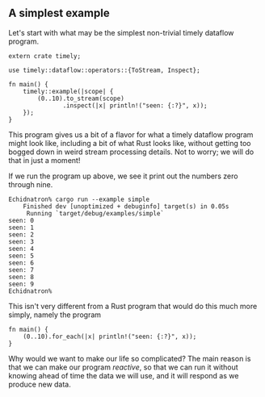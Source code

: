 ## A simplest example

Let's start with what may be the simplest non-trivial timely dataflow program.

```rust,no_run
extern crate timely;

use timely::dataflow::operators::{ToStream, Inspect};

fn main() {
    timely::example(|scope| {
        (0..10).to_stream(scope)
               .inspect(|x| println!("seen: {:?}", x));
    });
}
```

This program gives us a bit of a flavor for what a timely dataflow program might look like, including a bit of what Rust looks like, without getting too bogged down in weird stream processing details. Not to worry; we will do that in just a moment!

If we run the program up above, we see it print out the numbers zero through nine.

    Echidnatron% cargo run --example simple
        Finished dev [unoptimized + debuginfo] target(s) in 0.05s
         Running `target/debug/examples/simple`
    seen: 0
    seen: 1
    seen: 2
    seen: 3
    seen: 4
    seen: 5
    seen: 6
    seen: 7
    seen: 8
    seen: 9
    Echidnatron%

This isn't very different from a Rust program that would do this much more simply, namely the program

```rust,no_run
fn main() {
    (0..10).for_each(|x| println!("seen: {:?}", x));
}
```

Why would we want to make our life so complicated? The main reason is that we can make our program *reactive*, so that we can run it without knowing ahead of time the data we will use, and it will respond as we produce new data.